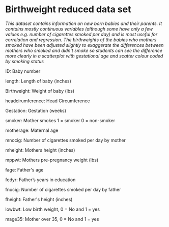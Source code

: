 Birthweight reduced data set
===

*This dataset contains information on new born babies and their parents.  It contains mostly continuous variables (although some have only a few values e.g. number of cigarettes smoked per day) and is most useful for correlation and regression.  The birthweights of the babies who mothers smoked have been adjusted slightly to exaggerate the differences between mothers who smoked and didn’t smoke so students can see the difference more clearly in a scatterplot with gestational age and scatter colour coded by smoking status*

ID:    	  				Baby number
  
length:    				Length of baby (inches)

Birthweight:    		Weight of baby (lbs)

headcirumference:	Head Circumference

Gestation:   			Gestation (weeks)

smoker:			    	Mother smokes 1 = smoker 0 = non-smoker

motherage:			    Maternal age

mnocig:				    Number of cigarettes smoked per day by mother

mheight:				    Mothers height (inches)

mppwt:				      Mothers pre-pregnancy weight (lbs)

fage:      				Father's age

fedyr:			      	Father’s years in education

fnocig:				    Number of cigarettes smoked per day by father

fheight:				    Father's height (inches)

lowbwt:				    Low birth weight, 0 = No and 1 = yes

mage35:    				Mother over 35, 0 = No and 1 = yes
